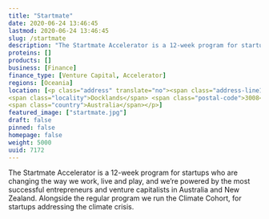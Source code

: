 ```yaml
---
title: "Startmate"
date: 2020-06-24 13:46:45
lastmod: 2020-06-24 13:46:45
slug: /startmate
description: "The Startmate Accelerator is a 12-week program for startups who are changing the way we work, live and play, and we’re powered by the most successful entrepreneurs and venture capitalists in Australia and New Zealand. Alongside the regular program we run the Climate Cohort, for startups addressing the climate crisis."
proteins: []
products: []
business: [Finance]
finance_type: [Venture Capital, Accelerator]
regions: [Oceania]
location: [<p class="address" translate="no"><span class="address-line1">Collins Street</span><br>
<span class="locality">Docklands</span> <span class="postal-code">3008</span><br>
<span class="country">Australia</span></p>]
featured_image: ["startmate.jpg"]
draft: false
pinned: false
homepage: false
weight: 5000
uuid: 7172
---
```

<p>The Startmate Accelerator is a 12-week program for startups who are changing the way we work, live and play, and we’re powered by the most successful entrepreneurs and venture capitalists in Australia and New Zealand. Alongside the regular program we run the Climate Cohort, for startups addressing the climate crisis.</p>
